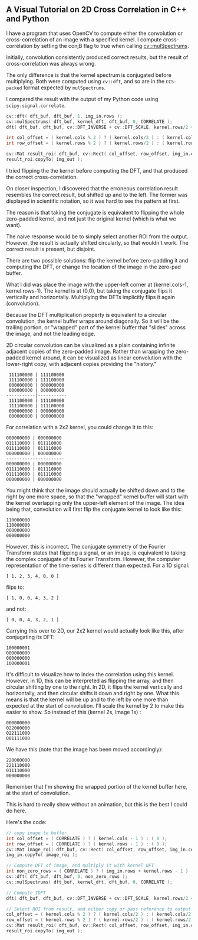 A Visual Tutorial on 2D Cross Correlation in C++ and Python
-------------------------------------------------------------

I have a program that uses OpenCV to compute either the convolution or cross-correlation of an image with a specified kernel. I compute cross-correlation by setting the conjB flag to true when calling [cv::mulSpectrums][1].

Initially, convolution consistently produced correct results, but the result of cross-correlation was always wrong.

The only difference is that the kernel spectrum is conjugated before multiplying. Both were computed using `cv::dft`, and so are in the `CCS-packed` format expected by `mulSpectrums`. 

I compared the result with the output of my Python code using `scipy.signal.correlate`.

```C++
cv::dft( dft_buf, dft_buf, 1, img_in.rows );
cv::mulSpectrums( dft_buf, kernel_dft, dft_buf, 0, CORRELATE );
dft( dft_buf, dft_buf, cv::DFT_INVERSE + cv::DFT_SCALE, kernel.rows/2 + img_in.rows );

int col_offset = ( kernel.cols % 2 ) ? ( kernel.cols/2 ) : ( kernel.cols/2 - 1 ); // is odd?
int row_offset = ( kernel.rows % 2 ) ? ( kernel.rows/2 ) : ( kernel.rows/2 - 1 );

cv::Mat result_roi( dft_buf, cv::Rect( col_offset, row_offset, img_in.cols, img_in.rows ) );
result_roi.copyTo( img_out );
```

  [1]: http://docs.opencv.org/modules/core/doc/operations_on_arrays.html#mulspectrums

I tried flipping the the kernel before computing the DFT, and that produced the correct cross-correlation. 

On closer inspection, I discovered that the erroneous correlation result resembles the correct result, but shifted up and to the left. The former was displayed in scientific notation, so it was hard to see the pattern at first.

The reason is that taking the conjugate is equivalent to flipping the whole zero-padded kernel, and not just the original kernel (which is what we want). 

The naive response would be to simply select another ROI from the output. However, the result is actually shifted circularly, so that wouldn't work. The correct result is present, but disjoint. 

There are two possible solutions: flip the kernel before zero-padding it and computing the DFT, or change the location of the image in the zero-pad buffer. 

What I did was place the image with the upper-left corner at (kernel.cols-1, kernel.rows-1). The kernel is at (0,0), but taking the conjugate flips it vertically and horizontally. Multiplying the DFTs implicitly flips it again (convolution). 

Because the DFT multiplication property is equivalent to a circular convolution, the kernel buffer wraps around diagonally. So it will be the trailing portion, or "wrapped" part of the kernel buffer that "slides" across the image, and not the leading edge. 

2D circular convolution can be visualized as a plain containing infinite adjacent copies of the zero-padded image. Rather than wrapping the zero-padded kernel around, it can be visualized as linear convolution with the lower-right copy, with adjacent copies providing the "history."

     111100000 | 111100000 
     111100000 | 111100000 
     000000000 | 000000000 
     000000000 | 000000000 
    -----------|-----------
     111100000 | 111100000 
     111100000 | 111100000 
     000000000 | 000000000 
     000000000 | 000000000 

For correlation with a 2x2 kernel, you could change it to this:

    000000000 | 000000000
    011110000 | 011110000
    011110000 | 011110000
    000000000 | 000000000
    ----------------------
    000000000 | 000000000
    011110000 | 011110000
    011110000 | 011110000
    000000000 | 000000000

You might think that the image should actually be shifted down and to the right by one more space, so that the "wrapped" kernel buffer will start with the kernel overlapping only the upper-left element of the image. The idea being that, convolution will first flip the conjugate kernel to look like this:

    110000000
    110000000
    000000000
    000000000

However, this is incorrect. The conjugate symmetry of the Fourier Transform states that flipping a signal, or an image, is equivalent to taking the complex conjugate of its Fourier Transform. However, the computer representation of the time-series is different than expected. For a 1D signal:

    [ 1, 2, 3, 4, 0, 0 ]

flips to:

    [ 1, 0, 0, 4, 3, 2 ]

and not:

    [ 0, 0, 4, 3, 2, 1 ]

Carrying this over to 2D, our 2x2 kernel would actually look like this, after conjugating its DFT:

    100000001
    000000000
    000000000
    100000001

It's difficult to visualize how to index the correlation using this kernel. However, in 1D, this can be interpreted as flipping the array, and then circular shifting by one to the right. In 2D, it flips the kernel vertically and horizontally, and then circular shifts it down and right by one. What this means is that the kernel will be up and to the left by one more than expected at the start of convolution. I'll scale the kernel by 2 to make this easier to show. So instead of this (kernel 2s, image 1s) :

    000000000
    022000000
    022111000
    001111000

We have this (note that the image has been moved accordingly):

    220000000
    221110000
    011110000
    000000000

Remember that I'm showing the wrapped portion of the kernel buffer here, at the start of convolution.

This is hard to really show without an animation, but this is the best I could do here.

Here's the code:
```C++
// copy image to buffer
int col_offset = ( CORRELATE ) ? ( kernel.cols - 1 ) : ( 0 );
int row_offset = ( CORRELATE ) ? ( kernel.rows - 1 ) : ( 0 );
cv::Mat image_roi( dft_buf, cv::Rect( col_offset, row_offset, img_in.cols, img_in.rows ) );
img_in.copyTo( image_roi );

// Compute DFT of image, and multiply it with kernel DFT
int non_zero_rows = ( CORRELATE ) ? ( img_in.rows + kernel.rows - 1 ) : ( img_in.rows );
cv::dft( dft_buf, dft_buf, 0, non_zero_rows );
cv::mulSpectrums( dft_buf, kernel_dft, dft_buf, 0, CORRELATE );

// Compute IDFT
dft( dft_buf, dft_buf, cv::DFT_INVERSE + cv::DFT_SCALE, kernel.rows/2 + img_in.rows );

// Select ROI from result, and either copy or pass reference to output buffer
col_offset = ( kernel.cols % 2 ) ? ( kernel.cols/2 ) : ( kernel.cols/2 - 1 ); // is odd?
row_offset = ( kernel.rows % 2 ) ? ( kernel.rows/2 ) : ( kernel.rows/2 - 1 );
cv::Mat result_roi( dft_buf, cv::Rect( col_offset, row_offset, img_in.cols, img_in.rows ) );
result_roi.copyTo( img_out );
```
